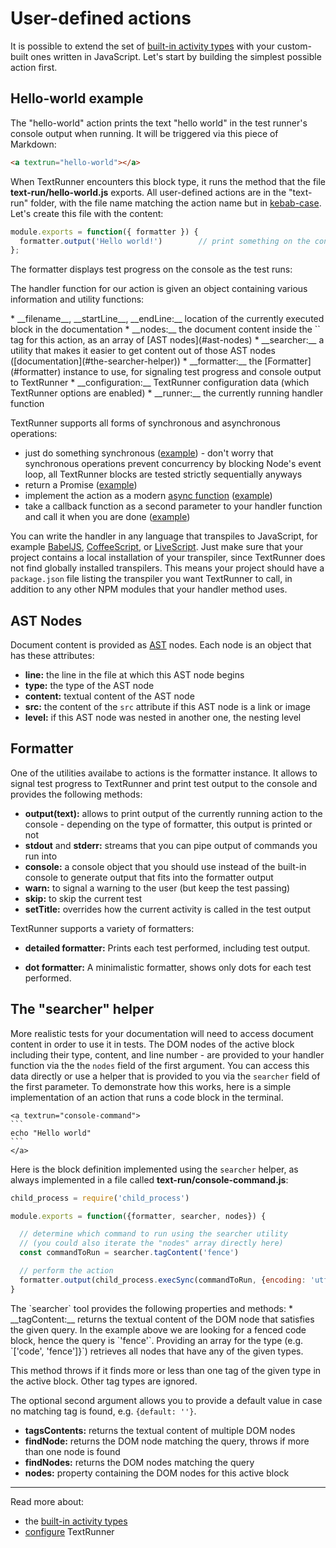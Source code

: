 # User-defined actions

It is possible to extend the set of
[built-in activity types](built-in-activity-types.md)
with your custom-built ones written in JavaScript.
Let's start by building the simplest possible action first.


## Hello-world example

The "hello-world" action prints the text "hello world"
in the test runner's console output when running.
It will be triggered via this piece of Markdown:

<a textrun="create-markdown-file">

```html
<a textrun="hello-world"></a>
```
</a>

When TextRunner encounters this block type,
it runs the method that the file <a textrun="create-file">__text-run/hello-world.js__ exports.
All user-defined actions are in the "text-run" folder,
with the file name matching the action name
but in [kebab-case](http://wiki.c2.com/?KebabCase).
Let's create this file with the content:

```javascript
module.exports = function({ formatter }) {
  formatter.output('Hello world!')        // print something on the console
};
```

</a>

<a textrun="run-textrun">
The formatter displays test progress on the console as the test runs:
</a>

The handler function for our action is given an object containing various information and utility functions:

<a textrun="verify-handler-args">
* __filename__, __startLine__, __endLine:__ location of the currently executed block in the documentation
* __nodes:__ the document content inside the `<a>` tag for this action,
  as an array of [AST nodes](#ast-nodes)
* __searcher:__ a utility that makes it easier to get content out of those AST nodes ([documentation](#the-searcher-helper))
* __formatter:__ the [Formatter](#formatter) instance to use, for signaling test progress and console output to TextRunner
* __configuration:__ TextRunner configuration data (which TextRunner options are enabled)
* __runner:__ the currently running handler function
</a>

TextRunner supports all forms of synchronous and asynchronous operations:
* just do something synchronous ([example](examples/custom-action-sync/text-run/hello-world.js)) -
  don't worry that synchronous operations prevent concurrency by blocking Node's event loop,
  all TextRunner blocks are tested strictly sequentially anyways
* return a Promise ([example](examples/custom-action-promise/text-run/hello-world.js))
* implement the action as a modern
  [async function](https://developer.mozilla.org/en-US/docs/Web/JavaScript/Reference/Statements/async_function)
  ([example](examples/custom-action-async/text-run/hello-world.js))
* take a callback function as a second parameter to your handler function and call it when you are done
  ([example](examples/custom-action-callback/text-run/hello-world.js))

You can write the handler in any language that transpiles to JavaScript,
for example [BabelJS](https://babeljs.io),
[CoffeeScript](http://coffeescript.org),
or [LiveScript](http://livescript.net).
Just make sure that your project contains a local installation of your transpiler,
since TextRunner does not find globally installed transpilers.
This means your project should have a `package.json` file listing the transpiler you want TextRunner to call,
in addition to any other NPM modules that your handler method uses.


## AST Nodes

Document content is provided as [AST](https://en.wikipedia.org/wiki/Abstract_syntax_tree) nodes.
Each node is an object that has these attributes:
* __line:__ the line in the file at which this AST node begins
* __type:__ the type of the AST node
* __content:__ textual content of the AST node
* __src:__ the content of the `src` attribute if this AST node is a link or image
* __level:__ if this AST node was nested in another one, the nesting level


## Formatter

One of the utilities availabe to actions is the formatter instance.
It allows to signal test progress to TextRunner and print test output to the console
and provides the following methods:

* __output(text):__
  allows to print output of the currently running action to the console -
  depending on the type of formatter, this output is printed or not
* __stdout__ and __stderr:__
  streams that you can pipe output of commands you run into
* __console:__
  a console object that you should use instead of the built-in console
  to generate output that fits into the formatter output
* __warn:__ to signal a warning to the user (but keep the test passing)
* __skip:__ to skip the current test
* __setTitle:__ overrides how the current activity is called in the test output


TextRunner supports a variety of formatters:

* __detailed formatter:__
  Prints each test performed, including test output.

* __dot formatter:__
  A minimalistic formatter, shows only dots for each test performed.


## The "searcher" helper

More realistic tests for your documentation
will need to access document content
in order to use it in tests.
The DOM nodes of the active block
including their type, content, and line number -
are provided to your handler function
via the the `nodes` field of the first argument.
You can access this data directly
or use a helper that is provided to you via the `searcher` field of the first parameter.
To demonstrate how this works,
here is a simple implementation of an action that runs a code block in the terminal.

<a textrun="create-markdown-file">

```
<a textrun="console-command">
`​``
echo "Hello world"
`​``
</a>
```
</a>

Here is the block definition implemented using the `searcher` helper,
as always implemented in a file called
<a textrun="create-file">
__text-run/console-command.js__:

```javascript
child_process = require('child_process')

module.exports = function({formatter, searcher, nodes}) {

  // determine which command to run using the searcher utility
  // (you could also iterate the "nodes" array directly here)
  const commandToRun = searcher.tagContent('fence')

  // perform the action
  formatter.output(child_process.execSync(commandToRun, {encoding: 'utf8'}))
}
```
</a>

<a textrun="run-textrun"></a>

<a textrun="verify-searcher-methods">
The `searcher` tool provides the following properties and methods:
* __tagContent:__ returns the textual content of the DOM node
  that satisfies the given query.
  In the example above we are looking for a fenced code block,
  hence the query is `'fence'`.
  Providing an array for the type (e.g. `['code', 'fence']}`)
  retrieves all nodes that have any of the given types.

  This method throws if it finds more or less than one tag of the given type
  in the active block. Other tag types are ignored.

  The optional second argument allows you to provide a default value
  in case no matching tag is found, e.g. `{default: ''}`.
* __tagsContents:__ returns the textual content of multiple DOM nodes
* __findNode:__ returns the DOM node matching the query,
  throws if more than one node is found
* __findNodes:__ returns the DOM nodes matching the query
* __nodes:__ property containing the DOM nodes for this active block
</a>

<hr>

Read more about:
- the [built-in activity types](built-in-activity-types.md)
- [configure](configuration.md) TextRunner
